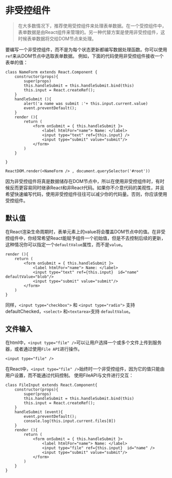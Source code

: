 # 非受控组件 
> 在大多数情况下，推荐使用受控组件来处理表单数据。在一个受控组件中，表单数据是由React组件来管理的。另一种代替方案是使用非受控组件，这时候表单数据将交给DOM节点来处理。

要编写一个非受控组件，而不是为每个状态更新都编写数据处理函数。你可以使用`ref`来从DOM节点中选取表单数据。
例如，下面的代码使用非受控组件接收一个表单的值：
```
class NameForm extends React.Component {
    constructor(props){
        super(props)
        this.handleSubmit = this.handleSubmit.bind(this)
        this.input = React.createRef();
    }
    handleSubmit (){
        alert('a name was submit :'+ this.input.current.value)
        event.preventDefault();
    }
    render (){
        return (
            <form onSubmit = { this.handleSubmit }>
                <label htmlFor="name"> Name: </label>
                <input type="text" ref={this.input} />
                <input type="submit" value="submit"/>
            </form>
        )
    }
    
}

ReactDOM.render(<NameForm /> , document.querySelector('#root'))
```
因为非受控组件将真是数据储存在DOM节点中，所以在使用非受控组件时，有时候反而更容易同时继承React和非React代码。如果你不介意代码的美观性，并且希望快速编写代码，使用非受控组件往往可以减少你的代码量。否则，你应该使用受控组件。

## 默认值
在React渲染生命周期时，表单元素上的value将会覆盖DOM节点中的值。在非受控组件中，你经常希望React能赋予组件一个初始值，但是不去控制后续的更新，这种情况你可以指定一个`defaultValue`属性，而不是`value`。
```
render (){
    return (
        <form onSubmit = { this.handleSubmit }>
            <label htmlFor="name"> Name: </label>
            <input type="text" ref={this.input}  id="name" defaultValue="blob"/>
            <input type="submit" value="submit"/>
        </form>
    )
}
```
同样，`<input type="checkbox">` 和 `<input type="radio">` 支持 defaultChecked，`<select>` 和` <textarea> `支持 `defaultValue`。

## 文件输入
在html中，`<input type="file" />`可以让用户选择一个或多个文件上传到服务器，或者通过使用`File API`进行操作。
```
<input type="file" />
```
在React中，`<input type="file" />`始终时一个非受控组件，因为它的值只能由用户设置，而不能通过代码控制。
使用FileAPI与文件进行交互：
```
class FileInput extends React.Component{
    constructor(props){
        super(props)
        this.handleSubmit = this.handleSubmit.bind(this)
        this.input = React.createRef();
    }
    handleSubmit (event){
        event.preventDefault();
        console.log(this.input.current.files[0])
    }
    render (){
        return (
            <form onSubmit = { this.handleSubmit }>
                <label htmlFor="name"> Name: </label>
                <input type="file" ref={this.input}  id="name" />
                <input type="submit" value="submit"/>
            </form>
        )
    }
}
```

